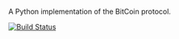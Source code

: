 A Python implementation of the BitCoin protocol.

[![Build Status](https://travis-ci.org/reversefold/pybitcoin.png?branch=master)](https://travis-ci.org/reversefold/pybitcoin)
